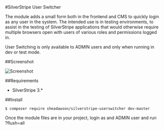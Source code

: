 #SilverStripe User Switcher

The module adds a small form both in the frontend and CMS to quickly login as any user in the system. The intended use is in testing environments, to assist in the testing of SilverStripe applications that would otherwise require multiple browsers open with users of various roles and permissions logged in. 

User Switching is only available to ADMIN users and only when running in dev or test mode.

##Screenshot

![Screenshot](https://raw.github.com/sheadawson/silverstripe-userswitcher/master/images/screenshot.png)

##Requirements

* SilverStripe 3.*

##Install

	$ composer require sheadawson/silverstripe-userswitcher dev-master

Once the module files are in your project, login as and ADMIN user and run ?flush=all 
